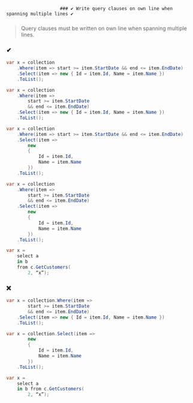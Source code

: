                         ### ✔ Write query clauses on own line when spanning multiple lines ✔
###

> Query clauses must be written on own line when spanning multiple lines.

### ✔
``` csharp
var x = collection
    .Where(item => start >= item.StartDate && end <= item.EndDate)
    .Select(item => new { Id = item.Id, Name = item.Name })
    .ToList();
```
``` csharp
var x = collection
    .Where(item =>
        start >= item.StartDate
        && end <= item.EndDate)
    .Select(item => new { Id = item.Id, Name = item.Name })
    .ToList();
```
``` csharp
var x = collection
    .Where(item => start >= item.StartDate && end <= item.EndDate)
    .Select(item =>
        new
        {
            Id = item.Id,
            Name = item.Name
        })
    .ToList();
```
``` csharp
var x = collection
    .Where(item =>
        start >= item.StartDate
        && end <= item.EndDate)
    .Select(item =>
        new
        {
            Id = item.Id,
            Name = item.Name
        })
    .ToList();
```
``` csharp
var x =
    select a
    in b
    from c.GetCustomers(
        2, “x”);
```

### ❌
``` csharp
var x = collection.Where(item =>
        start >= item.StartDate
        && end <= item.EndDate)
    .Select(item => new { Id = item.Id, Name = item.Name })
    .ToList();
```
``` csharp
var x = collection.Select(item =>
        new
        {
            Id = item.Id,
            Name = item.Name
        })
    .ToList();
```
``` csharp
var x =
    select a
    in b from c.GetCustomers(
        2, “x”);
```
